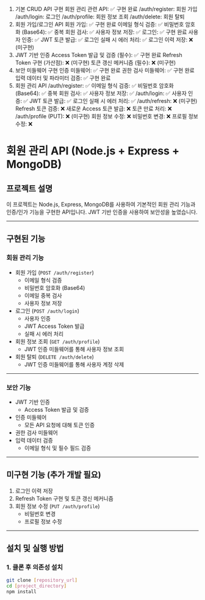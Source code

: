 1. 기본 CRUD API 구현
회원 관리 관련 API: ✅ 구현 완료
/auth/register: 회원 가입
/auth/login: 로그인
/auth/profile: 회원 정보 조회
/auth/delete: 회원 탈퇴
2. 회원 가입/로그인 API
회원 가입: ✅ 구현 완료
이메일 형식 검증: ✅
비밀번호 암호화 (Base64): ✅
중복 회원 검사: ✅
사용자 정보 저장: ✅
로그인: ✅ 구현 완료
사용자 인증: ✅
JWT 토큰 발급: ✅
로그인 실패 시 에러 처리: ✅
로그인 이력 저장: ❌ (미구현)
3. JWT 기반 인증
Access Token 발급 및 검증 (필수): ✅ 구현 완료
Refresh Token 구현 (가산점): ❌ (미구현)
토큰 갱신 메커니즘 (필수): ❌ (미구현)
4. 보안 미들웨어 구현
인증 미들웨어: ✅ 구현 완료
권한 검사 미들웨어: ✅ 구현 완료
입력 데이터 및 파라미터 검증: ✅ 구현 완료
5. 회원 관리 API
/auth/register: ✅
이메일 형식 검증: ✅
비밀번호 암호화 (Base64): ✅
중복 회원 검사: ✅
사용자 정보 저장: ✅
/auth/login: ✅
사용자 인증: ✅
JWT 토큰 발급: ✅
로그인 실패 시 에러 처리: ✅
/auth/refresh: ❌ (미구현)
Refresh 토큰 검증: ❌
새로운 Access 토큰 발급: ❌
토큰 만료 처리: ❌
/auth/profile (PUT): ❌ (미구현)
회원 정보 수정: ❌
비밀번호 변경: ❌
프로필 정보 수정: ❌

# 회원 관리 API (Node.js + Express + MongoDB)

## 프로젝트 설명
이 프로젝트는 Node.js, Express, MongoDB를 사용하여 기본적인 회원 관리 기능과 인증/인가 기능을 구현한 API입니다. JWT 기반 인증을 사용하여 보안성을 높였습니다.

---

## 구현된 기능

### 회원 관리 기능
- 회원 가입 (`POST /auth/register`)
  - 이메일 형식 검증
  - 비밀번호 암호화 (Base64)
  - 이메일 중복 검사
  - 사용자 정보 저장
- 로그인 (`POST /auth/login`)
  - 사용자 인증
  - JWT Access Token 발급
  - 실패 시 에러 처리
- 회원 정보 조회 (`GET /auth/profile`)
  - JWT 인증 미들웨어를 통해 사용자 정보 조회
- 회원 탈퇴 (`DELETE /auth/delete`)
  - JWT 인증 미들웨어를 통해 사용자 계정 삭제

---

### 보안 기능
- JWT 기반 인증
  - Access Token 발급 및 검증
- 인증 미들웨어
  - 모든 API 요청에 대해 토큰 인증
- 권한 검사 미들웨어
- 입력 데이터 검증
  - 이메일 형식 및 필수 필드 검증

---

## 미구현 기능 (추가 개발 필요)
1. 로그인 이력 저장
2. Refresh Token 구현 및 토큰 갱신 메커니즘
3. 회원 정보 수정 (`PUT /auth/profile`)
   - 비밀번호 변경
   - 프로필 정보 수정

---

## 설치 및 실행 방법

### 1. 클론 후 의존성 설치
```bash
git clone [repository_url]
cd [project_directory]
npm install